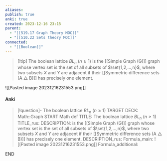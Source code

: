 ```yaml
---
aliases: 
publish: true
anki: true
created: 2023-12-16 23:15
parent:
  - "[[519.17 Graph Theory MOC]]"
  - "[[510.22 Sets theory MOC]]"
connected:
  - "[[Boolean]]"
---
```


> [!tip] The boolean lattice $BL_n$ ($n ≥ 1$) 
is the [[Simple Graph (G)]] graph whose vertex set is the set of all subsets of $\set{1,2,...,n}$, where two subsets $X$ and $Y$ are adjacent if their [[Symmetric difference sets (A △ B)]] has precisely one element.

![[Pasted image 20231216231553.png]]



#### Anki
> [!question]- The boolean lattice $BL_n$ ($n ≥ 1$) 
TARGET DECK: Math::Graph
START
Math def
TITLE: The boolean lattice $BL_n$ ($n ≥ 1$) 
TITLE_rus: 
DESCRIPTION: is the [[Simple Graph (G)]] graph whose vertex set is the set of all subsets of $\set{1,2,...,n}$, where two subsets $X$ and $Y$ are adjacent if their [[Symmetric difference sets (A △ B)]] has precisely one element.
DESCRIPTION_rus: 
Formula_main: ![[Pasted image 20231216231553.png]]
Formula_additional:
<!--ID: 1705260711041-->
END









